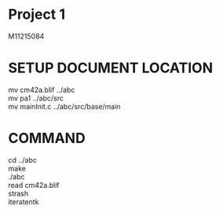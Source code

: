 # Project 1 </BR>
M11215084 </BR>


# SETUP DOCUMENT LOCATION </BR>
mv cm42a.blif ../abc </BR>
mv pa1 ../abc/src </BR>
mv mainInit.c ../abc/src/base/main </BR>

 
# COMMAND </BR>
cd ../abc </BR>
make </BR>
./abc </BR>
read cm42a.blif </BR>
strash </BR>
iteratentk </BR>



